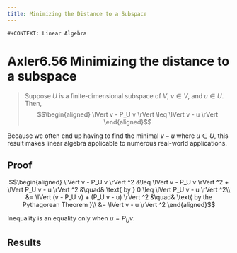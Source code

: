 ```yaml
---
title: Minimizing the Distance to a Subspace
---
```


```{=org}
#+CONTEXT: Linear Algebra
```
# Axler6.56 Minimizing the distance to a subspace

> Suppose $U$ is a finite-dimensional subspace of $V$, $v \in  V$, and
> $u \in  U$. Then, $$\begin{aligned}
> \lVert v - P_U v \rVert \leq  \lVert v - u \rVert
> \end{aligned}$$

Because we often end up having to find the minimal $v - u$ where
$u \in  U$, this result makes linear algebra applicable to numerous
real-world applications.

## Proof

$$\begin{aligned}
   \lVert v - P_U v \rVert ^2 &\leq  \lVert v - P_U v \rVert ^2 + \lVert P_U v - u \rVert ^2  &\quad& \text{ by } 0 \leq  \lVert P_U v - u \rVert ^2\\
   &= \lVert (v - P_U v) + (P_U v - u) \rVert ^2 &\quad& \text{ by the Pythagorean Theorem }\\
   &= \lVert v - u \rVert ^2
   \end{aligned}$$

Inequality is an equality only when $u = P_U v$.

## Results
